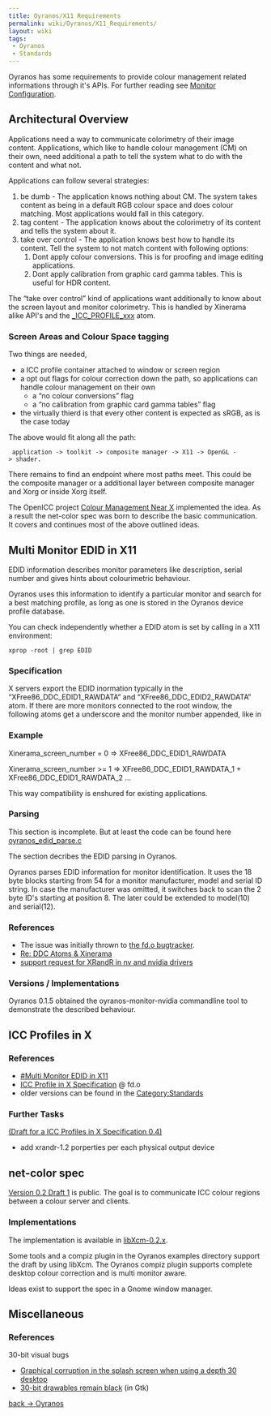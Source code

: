 ```yaml
---
title: Oyranos/X11 Requirements
permalink: wiki/Oyranos/X11_Requirements/
layout: wiki
tags:
 - Oyranos
 - Standards
---
```


Oyranos has some requirements to provide colour management related
informations through it's APIs. For further reading see [Monitor
Configuration](/wiki/Monitor_Configuration "wikilink").

Architectural Overview
----------------------

Applications need a way to communicate colorimetry of their image
content. Applications, which like to handle colour management (CM) on
their own, need additional a path to tell the system what to do with the
content and what not.

Applications can follow several strategies:

1.  be dumb - The application knows nothing about CM. The system takes
    content as being in a default RGB colour space and does colour
    matching. Most applications would fall in this category.
2.  tag content - The application knows about the colorimetry of its
    content and tells the system about it.
3.  take over control - The application knows best how to handle its
    content. Tell the system to not match content with following
    options:
    1.  Dont apply colour conversions. This is for proofing and image
        editing applications.
    2.  Dont apply calibration from graphic card gamma tables. This is
        useful for HDR content.

The “take over control” kind of applications want additionally to know
about the screen layout and monitor colorimetry. This is handled by
Xinerama alike API's and the
[\_ICC\_PROFILE\_xxx](#ICC_Profiles_in_X "wikilink") atom.

### Screen Areas and Colour Space tagging

Two things are needed,

-   a ICC profile container attached to window or screen region
-   a opt out flags for colour correction down the path, so applications
    can handle colour management on their own
    -   a “no colour conversions” flag
    -   a “no calibration from graphic card gamma tables” flag
-   the virtually thierd is that every other content is expected as
    sRGB, as is the case today

The above would fit along all the path:

` application -> toolkit -> composite manager -> X11 -> OpenGL -> shader.`

There remains to find an endpoint where most paths meet. This could be
the composite manager or a additional layer between composite manager
and Xorg or inside Xorg itself.

The OpenICC project [Colour Management Near
X](http://www.freedesktop.org/wiki/OpenIcc/ColorManagementNearX)
implemented the idea. As a result the net-color spec was born to
describe the basic communication. It covers and continues most of the
above outlined ideas.

Multi Monitor EDID in X11
-------------------------

EDID information describes monitor parameters like description, serial
number and gives hints about colourimetric behaviour.

Oyranos uses this information to identify a particular monitor and
search for a best matching profile, as long as one is stored in the
Oyranos device profile database.

You can check independently whether a EDID atom is set by calling in a
X11 environment:

`xprop -root | grep EDID`

### Specification

X servers export the EDID inormation typically in the
“XFree86\_DDC\_EDID1\_RAWDATA” and “XFree86\_DDC\_EDID2\_RAWDATA” atom.
If there are more monitors connected to the root window, the following
atoms get a underscore and the monitor number appended, like in

### Example

Xinerama\_screen\_number = 0 =&gt; XFree86\_DDC\_EDID1\_RAWDATA

Xinerama\_screen\_number &gt;= 1 =&gt; XFree86\_DDC\_EDID1\_RAWDATA\_1 +
XFree86\_DDC\_EDID1\_RAWDATA\_2 ...

This way compatibility is enshured for existing applications.

### Parsing

This section is incomplete. But at least the code can be found here
[oyranos\_edid\_parse.c](http://www.oyranos.org/scm?p=oyranos.git;a=tree;f=modules/devices)

The section decribes the EDID parsing in Oyranos.

Oyranos parses EDID information for monitor identification. It uses the
18 byte blocks starting from 54 for a monitor manufacturer, model and
serial ID string. In case the manufacturer was omitted, it switches back
to scan the 2 byte ID's starting at position 8. The later could be
extended to model(10) and serial(12).

### References

-   The issue was initially thrown to [the fd.o
    bugtracker](https://bugs.freedesktop.org/show_bug.cgi?id=3910).
-   [Re: DDC Atoms &
    Xinerama](http://www.mail-archive.com/devel@xfree86.org/msg01297.html)
-   [support request for XRandR in nv and nvidia
    drivers](https://bugs.freedesktop.org/show_bug.cgi?id=16639)

### Versions / Implementations

Oyranos 0.1.5 obtained the oyranos-monitor-nvidia commandline tool to
demonstrate the described behaviour.

ICC Profiles in X
-----------------

### References

-   [\#Multi Monitor EDID in X11](#Multi_Monitor_EDID_in_X11 "wikilink")
-   [ICC Profile in X
    Specification](http://www.freedesktop.org/wiki/Specifications/icc_profiles_in_x_spec)
    @ fd.o
-   older versions can be found in the
    [Category:Standards](http://www.oyranos.org/wiki/index.php?title=Category:Standards)

### Further Tasks

[(Draft for a ICC Profiles in X Specification
0.4)](/wiki/ICC_Profiles_in_X_Specification_0.4 "wikilink")

-   add xrandr-1.2 porperties per each physical output device

net-color spec
--------------

[Version 0.2 Draft
1](http://www.oyranos.org/scm?p=xcolor.git;a=blob;f=docs/net-color-spec;h=a8d46ab8d66a1ecf6776b26af0695d5aeefd3292;hb=master)
is public. The goal is to communicate ICC colour regions between a
colour server and clients.

### Implementations

The implementation is available in
[libXcm-0.2.x](http://www.spinics.net/lists/xorg/msg50027.html).

Some tools and a compiz plugin in the Oyranos examples directory support
the draft by using libXcm. The Oyranos compiz plugin supports complete
desktop colour correction and is multi monitor aware.

Ideas exist to support the spec in a Gnome window manager.

Miscellaneous
-------------

### References

30-bit visual bugs

-   [Graphical corruption in the splash screen when using a depth 30
    desktop](https://bugs.kde.org/show_bug.cgi?id=214011)
-   [30-bit drawables remain
    black](https://bugzilla.gnome.org/show_bug.cgi?id=625202) (in Gtk)

[back -&gt; Oyranos](/wiki/Oyranos "wikilink")
